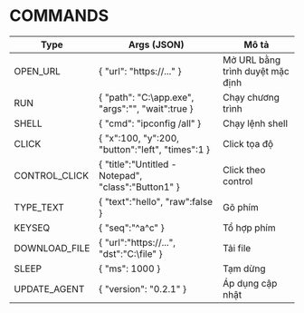 # COMMANDS

| Type           | Args (JSON)                                             | Mô tả                          |
|----------------|----------------------------------------------------------|--------------------------------|
| OPEN_URL       | { "url": "https://..." }                               | Mở URL bằng trình duyệt mặc định |
| RUN            | { "path": "C:\\app.exe", "args":"", "wait":true }   | Chạy chương trình              |
| SHELL          | { "cmd": "ipconfig /all" }                             | Chạy lệnh shell                |
| CLICK          | { "x":100, "y":200, "button":"left", "times":1 }     | Click tọa độ                   |
| CONTROL_CLICK  | { "title":"Untitled - Notepad", "class":"Button1" }   | Click theo control             |
| TYPE_TEXT      | { "text":"hello", "raw":false }                        | Gõ phím                        |
| KEYSEQ         | { "seq":"^a^c" }                                       | Tổ hợp phím                    |
| DOWNLOAD_FILE  | { "url":"https://...", "dst":"C:\\file" }            | Tải file                       |
| SLEEP          | { "ms": 1000 }                                          | Tạm dừng                       |
| UPDATE_AGENT   | { "version": "0.2.1" }                                  | Áp dụng cập nhật               |

